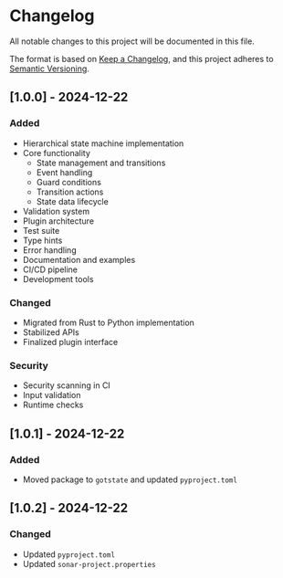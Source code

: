 # Changelog
All notable changes to this project will be documented in this file.

The format is based on [Keep a Changelog](https://keepachangelog.com/en/1.0.0/),
and this project adheres to [Semantic Versioning](https://semver.org/spec/v2.0.0.html).

## [1.0.0] - 2024-12-22

### Added
- Hierarchical state machine implementation
- Core functionality
  - State management and transitions
  - Event handling
  - Guard conditions
  - Transition actions
  - State data lifecycle
- Validation system
- Plugin architecture
- Test suite
- Type hints
- Error handling
- Documentation and examples
- CI/CD pipeline
- Development tools

### Changed
- Migrated from Rust to Python implementation
- Stabilized APIs
- Finalized plugin interface

### Security
- Security scanning in CI
- Input validation
- Runtime checks

## [1.0.1] - 2024-12-22
### Added
- Moved package to `gotstate` and updated `pyproject.toml`

## [1.0.2] - 2024-12-22
### Changed
- Updated `pyproject.toml`
- Updated `sonar-project.properties`
